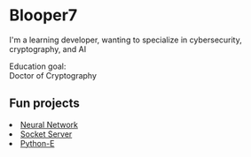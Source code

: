 # Blooper7

I'm a learning developer, wanting to specialize in cybersecurity, cryptography, and AI

Education goal:</br>
Doctor of Cryptography
## Fun projects
<li><a href=https://github.com/Blooper7/Neural-Network>Neural Network</a></li>
<li><a href=https://github.com/Blooper7/Socket-Server>Socket Server</a></li>
<li><a href=https://github.com/Blooper7/Python-E>Python-E</a></li>
